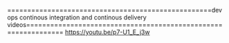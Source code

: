 ===================================================devops continous integration and continous delivery  videos===============================================================
https://youtu.be/p7-U1_E_j3w 
